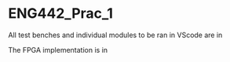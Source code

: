 # ENG442_Prac_1

All test benches and individual modules to be ran in VScode are in 

The FPGA implementation is in 
